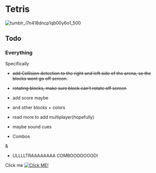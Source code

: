 # Tetris

![tumblr_l7n418dncp1qb00y6o1_500](https://cloud.githubusercontent.com/assets/12551985/24784081/115a86be-1b05-11e7-87b6-1a4446c05ce1.jpg)


## Todo
### **Everything**

Specifically
- ~~add Collision detection to the right and left side of the arena,
so the blocks wont go off screen.~~

 - ~~rotating blocks, make sure block can't rotate off screen~~

 - add score maybe

 - and other blocks + colors

 - read more to add multiplayer(hopefully)

 - maybe sound cues

 - Combos

  &

 - ULLLLTRAAAAAAAA COMBOOOOOOOO!

Click me
 [![Click ME!](https://img.youtube.com/vi/EC8Jdlj4VJk/0.jpg)](https://www.youtube.com/watch?v=EC8Jdlj4VJk)
